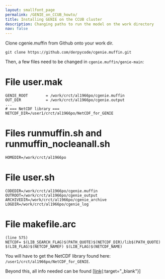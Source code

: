 ```yaml
---
layout: smallfont_page
permalink: /GENIE_on_CCUB_howto/
title: Installing GENIE on the CCUB cluster
description: Changing paths to run the model on the work directory
nav: false
---
```


Clone cgenie.muffin from Github onto your work dir.
```
git clone https://github.com/derpycode/cgenie.muffin.git
```

Then, a few files need to be changed in `cgenie.muffin/genie-main`:

# File user.mak
```
GENIE_ROOT        = /work/crct/al1966po/cgenie.muffin
OUT_DIR           = /work/crct/al1966po/cgenie.output
...
# === NetCDF library ===
NETCDF_DIR=/user1/crct/al1966po/NetCDF_for_GENIE
```

# Files runmuffin.sh and runmuffin_nocleanall.sh
```
HOMEDIR=/work/crct/al1966po
```

# File user.sh
```
CODEDIR=/work/crct/al1966po/cgenie.muffin
OUTROOT=/work/crct/al1966po/cgenie_output
ARCHIVEDIR=/work/crct/al1966po/cgenie_archive
LOGDIR=/work/crct/al1966po/cgenie_log
```

# File makefile.arc
```
(line 575)
NETCDF= $(LIB_SEARCH_FLAG)$(PATH_QUOTE)$(NETCDF_DIR)/lib$(PATH_QUOTE) $(LIB_FLAG)$(NETCDF_NAMEF) $(LIB_FLAG)$(NETCDF_NAME)
```

You will have to get the NetCDF library found here: `/user1/crct/al1966po/NetCDF_for_GENIE`.

Beyond this, all info needed can be found [[link](https://github.com/derpycode/muffindoc){:target="_blank"}]
